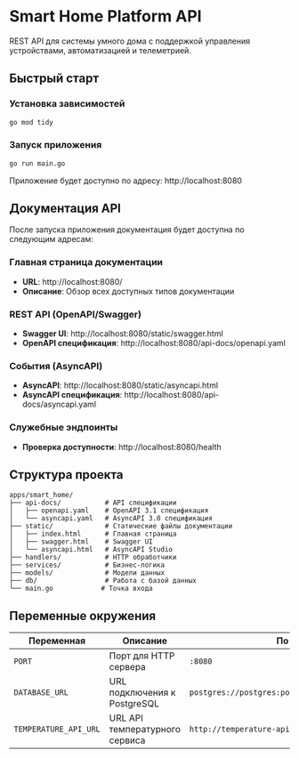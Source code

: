 # Smart Home Platform API

REST API для системы умного дома с поддержкой управления устройствами, автоматизацией и телеметрией.

## Быстрый старт

### Установка зависимостей

```bash
go mod tidy
```

### Запуск приложения

```bash
go run main.go
```

Приложение будет доступно по адресу: http://localhost:8080

## Документация API

После запуска приложения документация будет доступна по следующим адресам:

### Главная страница документации

- **URL**: http://localhost:8080/
- **Описание**: Обзор всех доступных типов документации

### REST API (OpenAPI/Swagger)

- **Swagger UI**: http://localhost:8080/static/swagger.html
- **OpenAPI спецификация**: http://localhost:8080/api-docs/openapi.yaml

### События (AsyncAPI)

- **AsyncAPI**: http://localhost:8080/static/asyncapi.html
- **AsyncAPI спецификация**: http://localhost:8080/api-docs/asyncapi.yaml

### Служебные эндпоинты

- **Проверка доступности**: http://localhost:8080/health

## Структура проекта

```
apps/smart_home/
├── api-docs/           # API спецификации
│   ├── openapi.yaml    # OpenAPI 3.1 спецификация
│   └── asyncapi.yaml   # AsyncAPI 3.0 спецификация
├── static/             # Статические файлы документации
│   ├── index.html      # Главная страница
│   ├── swagger.html    # Swagger UI
│   └── asyncapi.html   # AsyncAPI Studio
├── handlers/           # HTTP обработчики
├── services/           # Бизнес-логика
├── models/             # Модели данных
├── db/                 # Работа с базой данных
└── main.go            # Точка входа
```

## Переменные окружения

| Переменная            | Описание                       | По умолчанию                                            |
| --------------------- | ------------------------------ | ------------------------------------------------------- |
| `PORT`                | Порт для HTTP сервера          | `:8080`                                                 |
| `DATABASE_URL`        | URL подключения к PostgreSQL   | `postgres://postgres:postgres@localhost:5432/smarthome` |
| `TEMPERATURE_API_URL` | URL API температурного сервиса | `http://temperature-api:8081`                           |
